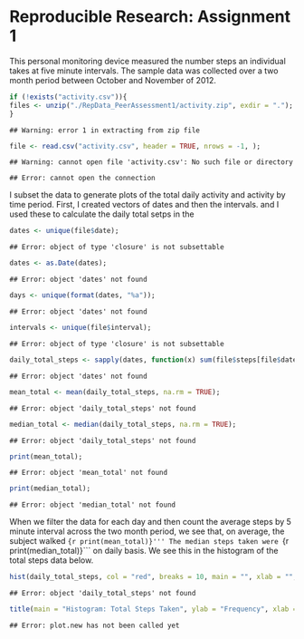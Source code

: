 Reproducible Research: Assignment 1
========================================================

This personal monitoring device measured the number steps an individual takes at five minute intervals. The sample data was collected over a two month period between October and November of 2012. 


```r
if (!exists("activity.csv")){
files <- unzip("./RepData_PeerAssessment1/activity.zip", exdir = ".");
}
```

```
## Warning: error 1 in extracting from zip file
```

```r
file <- read.csv("activity.csv", header = TRUE, nrows = -1, );
```

```
## Warning: cannot open file 'activity.csv': No such file or directory
```

```
## Error: cannot open the connection
```

I subset the data to generate plots of the total daily activity and activity by time period. First, I created vectors of dates and then the intervals. and I used these to calculate the daily total setps in the  


```r
dates <- unique(file$date);
```

```
## Error: object of type 'closure' is not subsettable
```

```r
dates <- as.Date(dates);
```

```
## Error: object 'dates' not found
```

```r
days <- unique(format(dates, "%a"));
```

```
## Error: object 'dates' not found
```

```r
intervals <- unique(file$interval);
```

```
## Error: object of type 'closure' is not subsettable
```

```r
daily_total_steps <- sapply(dates, function(x) sum(file$steps[file$date == x], na.rm =TRUE));
```

```
## Error: object 'dates' not found
```

```r
mean_total <- mean(daily_total_steps, na.rm = TRUE);
```

```
## Error: object 'daily_total_steps' not found
```

```r
median_total <- median(daily_total_steps, na.rm = TRUE);
```

```
## Error: object 'daily_total_steps' not found
```

```r
print(mean_total); 
```

```
## Error: object 'mean_total' not found
```

```r
print(median_total);
```

```
## Error: object 'median_total' not found
```
When we filter the data for each day and then count the average steps by 5 minute interval across the two month period, we see that, on average, the subject walked ```{r print(mean_total)}''' The median steps taken were ```{r print(median_total)}``` on daily basis. We see this in the histogram of the total steps data below. 


```r
hist(daily_total_steps, col = "red", breaks = 10, main = "", xlab = "", ylab = "");
```

```
## Error: object 'daily_total_steps' not found
```

```r
title(main = "Histogram: Total Steps Taken", ylab = "Frequency", xlab = "Total Steps Taken")
```

```
## Error: plot.new has not been called yet
```

